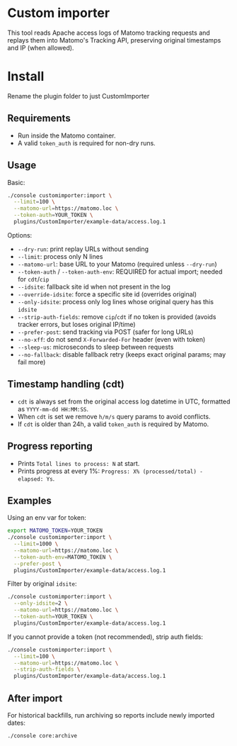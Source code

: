 # Custom importer  

This tool reads Apache access logs of Matomo tracking requests and replays them into Matomo's Tracking API, preserving original timestamps and IP (when allowed).

# Install
Rename the plugin folder to just CustomImporter


## Requirements
- Run inside the Matomo container.
- A valid `token_auth` is required for non-dry runs.


## Usage

Basic:
```bash
./console customimporter:import \
  --limit=100 \
  --matomo-url=https://matomo.loc \
  --token-auth=YOUR_TOKEN \
  plugins/CustomImporter/example-data/access.log.1
```

Options:
- `--dry-run`: print replay URLs without sending
- `--limit`: process only N lines
- `--matomo-url`: base URL to your Matomo (required unless `--dry-run`)
- `--token-auth` / `--token-auth-env`: REQUIRED for actual import; needed for `cdt`/`cip`
- `--idsite`: fallback site id when not present in the log
- `--override-idsite`: force a specific site id (overrides original)
- `--only-idsite`: process only log lines whose original query has this `idsite`
- `--strip-auth-fields`: remove `cip`/`cdt` if no token is provided (avoids tracker errors, but loses original IP/time)
- `--prefer-post`: send tracking via POST (safer for long URLs)
- `--no-xff`: do not send `X-Forwarded-For` header (even with token)
- `--sleep-us`: microseconds to sleep between requests
- `--no-fallback`: disable fallback retry (keeps exact original params; may fail more)

## Timestamp handling (cdt)
- `cdt` is always set from the original access log datetime in UTC, formatted as `YYYY-mm-dd HH:MM:SS`.
- When `cdt` is set we remove `h/m/s` query params to avoid conflicts.
- If `cdt` is older than 24h, a valid `token_auth` is required by Matomo.

## Progress reporting
- Prints `Total lines to process: N` at start.
- Prints progress at every 1%: `Progress: X% (processed/total) - elapsed: Ys`.

## Examples

Using an env var for token:
```bash
export MATOMO_TOKEN=YOUR_TOKEN
./console customimporter:import \
  --limit=1000 \
  --matomo-url=https://matomo.loc \
  --token-auth-env=MATOMO_TOKEN \
  --prefer-post \
  plugins/CustomImporter/example-data/access.log.1
```

Filter by original `idsite`:
```bash
./console customimporter:import \
  --only-idsite=2 \
  --matomo-url=https://matomo.loc \
  --token-auth=YOUR_TOKEN \
  plugins/CustomImporter/example-data/access.log.1
```

If you cannot provide a token (not recommended), strip auth fields:
```bash
./console customimporter:import \
  --limit=100 \
  --matomo-url=https://matomo.loc \
  --strip-auth-fields \
  plugins/CustomImporter/example-data/access.log.1
```

## After import
For historical backfills, run archiving so reports include newly imported dates:
```bash
./console core:archive
```